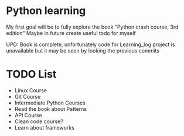 # Python learning

My first goal will be to fully explore the book "Python crash course, 3rd edition" 
Maybe in future create useful todo for myself

UPD: Book is complete, unfortunately code for Learning_log project is unavailable but it may be seen by looking the previous commits 

# TODO List

- Linux Course
- Git Course
- Intermediate Python Courses
- Read the book about Patterns
- API Course
- Clean code course?
- Learn about frameworks